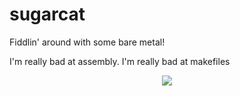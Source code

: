 # sugarcat
Fiddlin' around with some bare metal!

I'm really bad at assembly.
I'm really bad at makefiles
<center><img src="https://avatars3.githubusercontent.com/u/9778942?v=3&s=460"></center>
